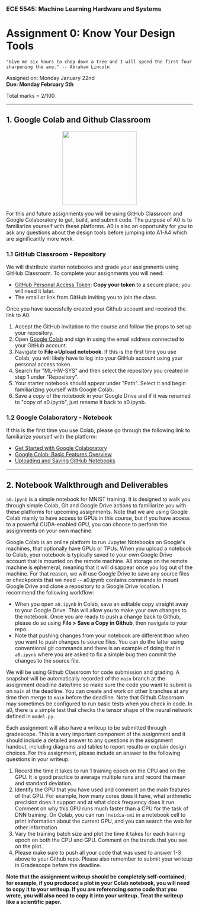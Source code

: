 ### ECE 5545: Machine Learning Hardware and Systems

# Assignment 0: Know Your Design Tools

`"Give me six hours to chop down a tree and I will spend the first four sharpening the axe." -- Abraham Lincoln`

Assigned on: Monday January 22nd    
**Due: Monday February 5th**

Total marks = 2/100

----

## 1. Google Colab and Github Classroom
<p align="center">
  <img src= "https://colab.research.google.com/img/colab_favicon_256px.png" height="200" class="center" />
</p>

For this and future assignments you will be using GitHub Classroom and Google Colaboratory to get, build, and submit code. The purpose of A0 is to familiarize yourself with these platforms. A0 is also an opportunity for you to ask any questions about the design tools before jumping into A1-A4 which are significantly more work.

### 1.1 GitHub Classroom - Repository

We will distribute starter notebooks and grade your assignments using GitHub Classroom. To complete your assignments you will need:

- [GitHub Personal Access Token](https://docs.github.com/en/authentication/keeping-your-account-and-data-secure/creating-a-personal-access-token): **Copy your token** to a secure place; you will need it later.
- The email or link from GitHub inviting you to join the class. <br>
  
Once you have sucessfully created your Github account and received the link to A0:
1) Accept the GitHub invitation to the course and follow the props to set up your repository.
2) Open [Google Colab](https://colab.research.google.com/) and sign in using the email address connected to your GitHub account. 
3) Navigate to **File->Upload notebook**. If this is the first time you use Colab, you will likely have to log into your GitHub account using your personal access token. 
4) Search for "ML-HW-SYS" and then select the repository you created in step 1 under "Repository". 
5) Your starter notebook should appear under "Path". Select it and begin familiarizing yourself with Google Colab. 
6) Save a copy of the notebook in your Google Drive and if it was renamed to "copy of a0.ipynb", just rename it back to a0.ipynb.
 
 
### 1.2 Google Colaboratory - Notebook

If this is the first time you use Colab, please go through the following link to familiarize yourself with the platform:
- [Get Started with Google Colaboratory](https://youtu.be/inN8seMm7UI)
- [Google Colab: Basic Features Overview](https://colab.research.google.com/notebooks/basic_features_overview.ipynb) 
- [Uploading and Saving GitHub Notebooks](https://colab.research.google.com/github/googlecolab/colabtools/blob/master/notebooks/colab-github-demo.ipynb)

 
---

## 2. Notebook Walkthrough and Deliverables

`a0.ipynb` is a simple notebook for MNIST training. It is designed to walk you through simple Colab, Git and Google Drive actions to familiarize you with these platforms for upcoming assignments. Note that we are using Google Colab mainly to have access to GPUs in this course, but if you have access to a powerful CUDA-enabled GPU, you can choose to perform the assignments on your own machine.

Google Colab is an online platform to run Jupyter Notebooks on Google's machines, that optionally have GPUs or TPUs. When you upload a notebook to Colab, your notebook is typically saved to your own Google Drive account that is mounted on the remote machine. All storage on the remote machine is ephemeral, meaning that it will disappear once you log out of the machine. For that reason, we will use Google Drive to save any source files or checkpoints that we need -- a0.ipynb contains commands to mount Google Drive and clone a repository to a Google Drive location. I recommend the following workflow:

- When you open `a0.ipynb` in Colab, save an editable copy straight away to your Google Drive. This will allow you to make your own changes to the notebook. Once you are ready to push a change back to Github, please do so using **File > Save a Copy in Github**, then navigate to your repo.
- Note that pushing changes from your notebook are different than when you want to push changes to source files. You can do the latter using conventional git commands and there is an example of doing that in `a0.ipynb` where you are asked to fix a simple bug then commit the changes to the source file.


We will be using Github Classroom for code submission and grading. A snapshot will be automatically recorded of the `main` branch at the assignment deadline date/time so make sure the code you want to submit is on `main` at the deadline. You can create and work on other branches at any time then merge to `main` before the deadline. Note that Github Classroom may sometimes be configured to run basic tests when you check in code. In a0, there is a simple test that checks the tensor shape of the neural network defined in `model.py`.

Each assignment will also have a writeup to be submitted through gradescope. This is a very important component of the assignment and it should include a detailed answer to any questions in the assignment handout, including diagrams and tables to report results or explain design choices. For this assignment, please include an answer to the following questions in your writeup:

1. Record the time it takes to run 1 training epoch on the CPU and on the GPU. It is good practice to average multiple runs and record the mean and standard deviation.
2. Identify the GPU that you have used and comment on the main features of that GPU. For example, how many cores does it have, what arithmetic precision does it support and at what clock frequency does it run. Comment on why this GPU runs much faster than a CPU for the task of DNN training. On Colab, you can run `!nvidia-smi` in a notebook cell to print information about the current GPU, and you can search the web for other information.
3. Vary the training batch size and plot the time it takes for each training epoch on both the CPU and GPU. Comment on the trends that you see on the plot.
4. Please make sure to push all your code that was used to answer 1-3 above to your Github repo. Please also remember to submit your writeup in Gradescope before the deadline. 
 
**Note that the assignment writeup should be completely self-contained; for example, if you produced a plot in your Colab notebook, you will need to copy it to your writeup. If you are referencing some code that you wrote, you will also need to copy it into your writeup. Treat the writeup like a scientific paper.**
